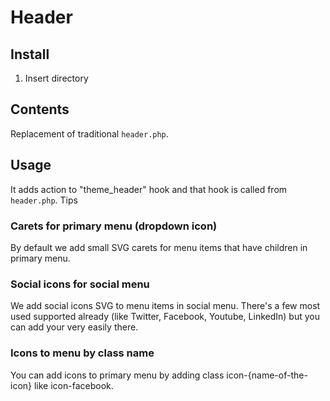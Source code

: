 # Header

## Install

1. Insert directory

## Contents

Replacement of traditional `header.php`.

## Usage

It adds action to "theme_header" hook and that hook is called from `header.php`. Tips

### Carets for primary menu (dropdown icon)

By default we add small SVG carets for menu items that have children in primary menu.

### Social icons for social menu

We add social icons SVG to menu items in social menu. There's a few most used supported already (like Twitter, Facebook, Youtube, LinkedIn) but you can add your very easily there.

### Icons to menu by class name

You can add icons to primary menu by adding class icon-{name-of-the-icon} like icon-facebook.


